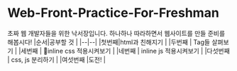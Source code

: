 # Web-Front-Practice-For-Freshman

초짜 웹 개발자들을 위한 낙서장입니다.
하나하나 따라하면서 웹사이트를 만들 준비를 해봅시다!
|순서|공부할 것  |
|--|--|
|첫번째|html과 친해지기  |
|두번째  | Tag들 살펴보기 |
|세번째  | inline css 적용시켜보기 |
|네번째  | inline js 적용시켜보기 |
|다섯번째  | css, js 분리하기 |
|여섯번째 |도전! |

